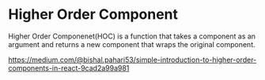 # Higher Order Component

Higher Order Componenet(HOC) is a function that takes a component as an argument and returns a new component that wraps the original component.

https://medium.com/@bishal.pahari53/simple-introduction-to-higher-order-components-in-react-9cad2a99a981
